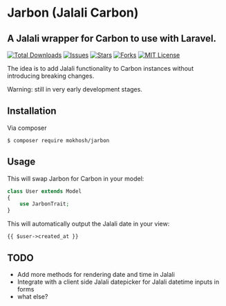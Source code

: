 # Jarbon (Jalali Carbon)
## A Jalali wrapper for Carbon to use with Laravel.

[![Total Downloads](https://img.shields.io/packagist/dt/mokhosh/jarbon.svg?style=flat-square)](https://packagist.org/packages/mokhosh/jarbon)
[![Issues](https://img.shields.io/github/issues/mokhosh/jarbon?style=flat-square)](https://github.com/mokhosh/jarbon/issues)
[![Stars](https://img.shields.io/github/stars/mokhosh/jarbon?style=flat-square)](https://github.com/mokhosh/jarbon/stargazers)
[![Forks](https://img.shields.io/github/forks/mokhosh/jarbon?style=flat-square&logo=github)](https://github.com/mokhosh/jarbon/network/members)
[![MIT License](https://img.shields.io/github/license/mokhosh/jarbon?style=flat-square)](https://github.com/mokhosh/jarbon/blob/master/LICENSE)

The idea is to add Jalali functionality to Carbon instances without introducing breaking changes.

Warning: still in very early development stages.

## Installation

Via composer
```
$ composer require mokhosh/jarbon
```

## Usage

This will swap Jarbon for Carbon in your model:
```php
class User extends Model
{
    use JarbonTrait;
}
```

This will automatically output the Jalali date in your view:
```blade
{{ $user->created_at }}
```

## TODO

- Add more methods for rendering date and time in Jalali
- Integrate with a client side Jalali datepicker for Jalali datetime inputs in forms
- what else?  
